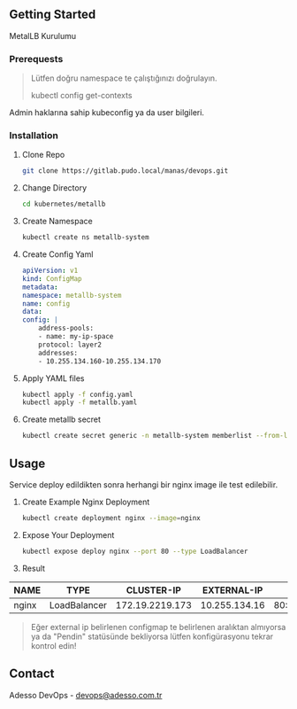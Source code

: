<!-- GETTING STARTED -->
## Getting Started

MetalLB Kurulumu

### Prerequests

> Lütfen doğru namespace te çalıştığınızı doğrulayın.
>
> kubectl config get-contexts

Admin haklarına sahip kubeconfig ya da user bilgileri.



### Installation

1. Clone Repo
   ```sh
   git clone https://gitlab.pudo.local/manas/devops.git
   ```
2. Change Directory
   ```sh 
   cd kubernetes/metallb
   ```
3. Create Namespace
   ```sh
   kubectl create ns metallb-system
   ```
4. Create Config Yaml
   ```yaml
   apiVersion: v1
   kind: ConfigMap
   metadata:
   namespace: metallb-system
   name: config
   data:
   config: |
       address-pools:
       - name: my-ip-space
       protocol: layer2
       addresses:
       - 10.255.134.160-10.255.134.170
   ```
5. Apply YAML files
   ```sh
   kubectl apply -f config.yaml
   kubectl apply -f metallb.yaml
   ```
6. Create metallb secret
   ```sh
   kubectl create secret generic -n metallb-system memberlist --from-literal=secretkey="$(openssl rand -base64 128)"
   ```

<!-- USAGE EXAMPLES -->
## Usage

Service deploy edildikten sonra herhangi bir nginx image ile test edilebilir.
1. Create Example Nginx Deployment
   ```sh
   kubectl create deployment nginx --image=nginx
   ```
2. Expose Your Deployment
   ```sh
   kubectl expose deploy nginx --port 80 --type LoadBalancer
   ```
3. Result

| NAME          | TYPE          | CLUSTER-IP       | EXTERNAL-IP   | PORT(S)                     | AGE           |
| ------------- | ------------- | ---------------- | ------------- | --------------------------- | ------------- |
| nginx         | LoadBalancer  | 172.19.2219.173  | 10.255.134.16 | 80:30383/TCP,443:32503/TCP  | 2m            |

> Eğer external ip belirlenen configmap te belirlenen aralıktan almıyorsa ya da "Pendin" statüsünde bekliyorsa lütfen konfigürasyonu tekrar kontrol edin!

<!-- CONTACT -->
## Contact

Adesso DevOps - devops@adesso.com.tr